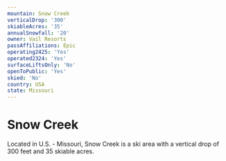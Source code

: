 ```yaml
---
mountain: Snow Creek
verticalDrop: '300'
skiableAcres: '35'
annualSnowfall: '20'
owner: Vail Resorts
passAffiliations: Epic
operating2425: 'Yes'
operated2324: 'Yes'
surfaceLiftsOnly: 'No'
openToPublic: 'Yes'
skied: 'No'
country: USA
state: Missouri
---
```


# Snow Creek

Located in U.S. - Missouri, Snow Creek is a ski area with a vertical drop of 300 feet and 35 skiable acres.
